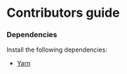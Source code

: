 # Contributors guide
### Dependencies
Install the following dependencies:
* [Yarn]

[Yarn]: <https://yarnpkg.com/en/docs/install>
